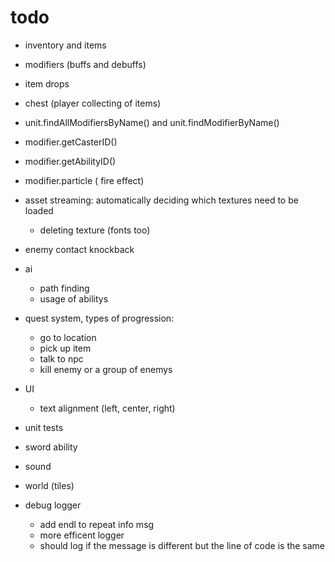 # todo

* inventory and items
* modifiers (buffs and debuffs)
* item drops
* chest (player collecting of items)
* unit.findAllModifiersByName() and unit.findModifierByName()
* modifier.getCasterID()
* modifier.getAbilityID()
* modifier.particle  ( fire effect)

* asset streaming: automatically deciding which textures need to be loaded
  * deleting texture (fonts too)
* enemy contact knockback
* ai
  * path finding
  * usage of abilitys
* quest system, types of progression:
  * go to location
  * pick up item
  * talk to npc
  * kill enemy or a group of enemys


* UI
  * text alignment (left, center, right)
	
* unit tests
* sword ability
* sound
* world (tiles)


* debug logger
  * add endl to repeat info msg
  * more efficent logger
  * should log if the message is different but the line of code is the same
 
